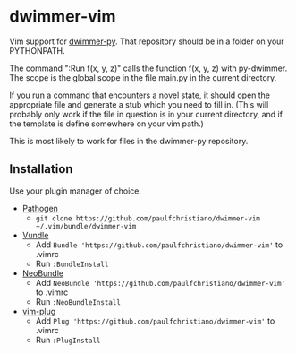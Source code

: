 # dwimmer-vim

Vim support for [dwimmer-py](https://github.com/paulfchristiano/py-dwimmer).
That repository should be in a folder on your PYTHONPATH.

The command ":Run f(x, y, z)" calls the function f(x, y, z) with py-dwimmer.
The scope is the global scope in the file main.py in the current directory.

If you run a command that encounters a novel state,
it should open the appropriate file and generate a stub which you need to fill in.
(This will probably only work if the file in question is in your current directory,
and if the template is define somewhere on your vim path.)

This is most likely to work for files in the dwimmer-py repository.

## Installation

Use your plugin manager of choice.

- [Pathogen](https://github.com/tpope/vim-pathogen)
  - `git clone https://github.com/paulfchristiano/dwimmer-vim ~/.vim/bundle/dwimmer-vim`
- [Vundle](https://github.com/gmarik/vundle)
  - Add `Bundle 'https://github.com/paulfchristiano/dwimmer-vim'` to .vimrc
  - Run `:BundleInstall`
- [NeoBundle](https://github.com/Shougo/neobundle.vim)
  - Add `NeoBundle 'https://github.com/paulfchristiano/dwimmer-vim'` to .vimrc
  - Run `:NeoBundleInstall`
- [vim-plug](https://github.com/junegunn/vim-plug)
  - Add `Plug 'https://github.com/paulfchristiano/dwimmer-vim'` to .vimrc
  - Run `:PlugInstall`
